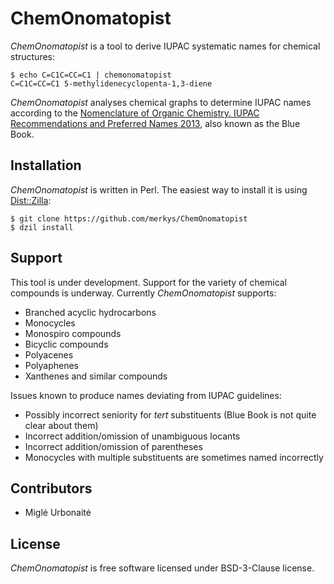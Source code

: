 # ChemOnomatopist

*ChemOnomatopist* is a tool to derive IUPAC systematic names for chemical structures:

    $ echo C=C1C=CC=C1 | chemonomatopist
    C=C1C=CC=C1	5-methylidenecyclopenta-1,3-diene

*ChemOnomatopist* analyses chemical graphs to determine IUPAC names according to the [Nomenclature of Organic Chemistry. IUPAC Recommendations
and Preferred Names 2013](https://iupac.qmul.ac.uk/BlueBook/PDF/BlueBookV2.pdf), also known as the Blue Book.

## Installation

*ChemOnomatopist* is written in Perl.
The easiest way to install it is using [Dist::Zilla](https://metacpan.org/release/Dist-Zilla):

    $ git clone https://github.com/merkys/ChemOnomatopist
    $ dzil install

## Support

This tool is under development.
Support for the variety of chemical compounds is underway.
Currently *ChemOnomatopist* supports:

* Branched acyclic hydrocarbons
* Monocycles
* Monospiro compounds
* Bicyclic compounds
* Polyacenes
* Polyaphenes
* Xanthenes and similar compounds

Issues known to produce names deviating from IUPAC guidelines:

* Possibly incorrect seniority for *tert* substituents (Blue Book is not quite clear about them)
* Incorrect addition/omission of unambiguous locants
* Incorrect addition/omission of parentheses
* Monocycles with multiple substituents are sometimes named incorrectly

## Contributors

* Miglė Urbonaitė

## License

*ChemOnomatopist* is free software licensed under BSD-3-Clause license.
